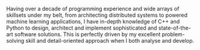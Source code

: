 Having over a decade of programming experience and wide arrays of skillsets under my belt, from architecting distributed systems to powered machine learning applications, I have in-depth knowledge of C++ and Python to design, architect and implement sophisticated and state-of-the-art software solutions. This is perfectly driven by my excellent problem-solving skill and detail-oriented approach when I both analyse and develop.

